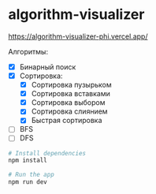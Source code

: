# algorithm-visualizer
https://algorithm-visualizer-phi.vercel.app/

Алгоритмы:

- [x] Бинарный поиск
- [x] Сортировка:
  - [x] Сортировка пузырьком
  - [x] Сортировка вставками
  - [x] Сортировка выбором
  - [x] Сортировка слиянием
  - [x] Быстрая сортировка
- [ ] BFS
- [ ] DFS

```bash
# Install dependencies
npm install

# Run the app
npm run dev
```
